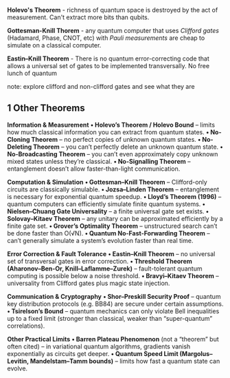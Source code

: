 **Holevo's Theorem** - richness of quantum space is destroyed by the act of measurement. Can't extract more bits than qubits.

**Gottesman-Knill Thorem** - any quantum computer that uses *Clifford gates* (Hadamard, Phase, CNOT, etc) with *Pauli measurements* are cheap to simulate on a classical computer. 

**Eastin–Knill Theorem** - There is no quantum error-correcting code that allows a universal set of gates to be implemented transversally. No free lunch of quantum

note: explore clifford and non-clifford gates and see what they are

## 1 Other Theorems
**Information & Measurement**
	**•	Holevo’s Theorem / Holevo Bound** – limits how much classical information you can extract from quantum states.
	**•	No-Cloning Theorem** – no perfect copies of unknown quantum states.
	**•	No-Deleting Theorem** – you can’t perfectly delete an unknown quantum state.
	**•	No-Broadcasting Theorem** – you can’t even approximately copy unknown mixed states unless they’re classical.
	**•	No-Signalling Theorem** – entanglement doesn’t allow faster-than-light communication.

**Computation & Simulation**
	**•	Gottesman–Knill Theorem** – Clifford-only circuits are classically simulable.
	**•	Jozsa–Linden Theorem** – entanglement is necessary for exponential quantum speedup.
	**•	Lloyd’s Theorem (1996)** – quantum computers can efficiently simulate finite quantum systems.
	**•	Nielsen–Chuang Gate Universality** – a finite universal gate set exists.
	**•	Solovay–Kitaev Theorem** – any unitary can be approximated efficiently by a finite gate set.
	**•	Grover’s Optimality Theorem** – unstructured search can’t be done faster than O(√N).
	**•	Quantum No-Fast-Forwarding Theorem** – can’t generally simulate a system’s evolution faster than real time.

**Error Correction & Fault Tolerance**
	**•	Eastin–Knill Theorem** – no universal set of transversal gates in error correction.
	**•	Threshold Theorem (Aharonov–Ben-Or, Knill–Laflamme–Zurek)** – fault-tolerant quantum computing is possible below a noise threshold.
	**•	Bravyi–Kitaev Theorem** – universality from Clifford gates plus magic state injection.

**Communication & Cryptography**
	**•	Shor–Preskill Security Proof** – quantum key distribution protocols (e.g. BB84) are secure under certain assumptions.
	**•	Tsirelson’s Bound** – quantum mechanics can only violate Bell inequalities up to a fixed limit (stronger than classical, weaker than “super-quantum” correlations).

**Other Practical Limits**
	**•	Barren Plateau Phenomenon** (not a “theorem” but often cited) – in variational quantum algorithms, gradients vanish exponentially as circuits get deeper.
	**•	Quantum Speed Limit (Margolus–Levitin, Mandelstam–Tamm bounds)** – limits how fast a quantum state can evolve.